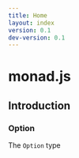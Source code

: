 ```yaml
---
title: Home
layout: index
version: 0.1
dev-version: 0.1
---
```


# monad.js

## Introduction

### Option

The `Option` type